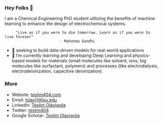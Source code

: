 ### Hey Folks 👋
I am a Chemical Engineering PhD student utilizing the benefits of machine learning to enhance the design of electrochemical systems. 

         "Live as if you were to die tomorrow. Learn as if you were to live forever" 
                             - Mahatma Gandhi

- 🔭 seeking to build data-driven models for real-world applications
- 🌱 I’m currently learning and developing Deep Learning and physics-based models for materials (small molecules like solvent, ions; big molecules like surfactant, polymers) and processes (like electrodialysis, electrodeionization, capacitive deionization).

### More
+ Website: [teslim404.com](https://teslim404.com/) 
+ Email: tolayi1@lsu.edu
+ LinkedIn: [Teslim Olayiwola](https://www.linkedin.com/in/teslim-olayiwola-58a997123/)
+ Twitter: [teslim404](https://twitter.com/teslim404)
+ Google Scholar: [Teslim Olayiwola](https://scholar.google.com/citations?user=ao5QlMgAAAAJ&hl=en)


